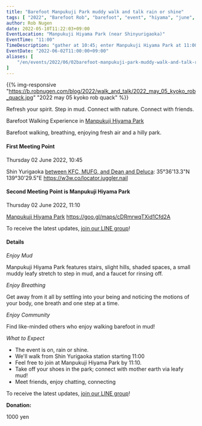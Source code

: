 ```yaml
---
title: "Barefoot Manpukuji Park muddy walk and talk rain or shine"
tags: [ "2022", "Barefoot Rob", "barefoot", "event", "hiyama", "june", "manpukuji", "mud", "rain", "shine", "walk", "はだし", "万福寺檜山公園", "新百合ヶ丘駅", "裸足のロブ" ]
author: Rob Nugen
date: 2022-05-10T11:22:03+09:00
EventLocation: "Manpukuji Hiyama Park (near Shinyurigaoka)"
EventTime: "11:00"
TimeDescription: "gather at 10:45; enter Manpukuji Hiyama Park at 11:00"
EventDate: "2022-06-02T11:00:00+09:00"
aliases: [
    "/en/events/2022/06/02barefoot-manpukuji-park-muddy-walk-and-talk-rain-or-shine",
]
---
```


{{% img-responsive "https://b.robnugen.com/blog/2022/walk_and_talk/2022_may_05_kyoko_rob_quack.jpg" "2022 may 05 kyoko rob quack" %}}

Refresh your spirit. Step in mud. Connect with nature. Connect with friends.

Barefoot Walking Experience in [Manpukuji Hiyama Park](https://goo.gl/maps/kTvNmsKf2XGYAbns6)

Barefoot walking, breathing, enjoying fresh air and a hilly park.

#### First Meeting Point

Thursday 02 June 2022, 10:45

Shin Yurigaoka [between KFC, MUFG, and Dean and Deluca](https://goo.gl/maps/aoY2j7WxkNjSC2u98):  35°36'13.3"N 139°30'29.5"E  https://w3w.co/locator.juggler.nail

#### Second Meeting Point is Manpukuji Hiyama Park

Thursday 02 June 2022, 11:10

[Manpukuji Hiyama Park](https://goo.gl/maps/kTvNmsKf2XGYAbns6) https://goo.gl/maps/cDRmrwqTXid1Cfd2A

To receive the latest updates, [join our LINE group](/contact/)!

#### Details

*Enjoy Mud*

Manpukuji Hiyama Park features stairs, slight hills, shaded spaces,
a small muddy leafy stretch to step in mud,
and a faucet for rinsing off.

*Enjoy Breathing*

Get away from it all by settling into your being and noticing the
motions of your body, one breath and one step at a time.

*Enjoy Community*

Find like-minded others who enjoy walking barefoot in mud!

*What to Expect*

* The event is on, rain or shine.
* We'll walk from Shin Yurigaoka station starting 11:00
* Feel free to join at Manpukuji Hiyama Park by 11:10.
* Take off your shoes in the park; connect with mother earth via leafy mud!
* Meet friends, enjoy chatting, connecting

To receive the latest updates, [join our LINE group](/contact/)!

**Donation:**

1000 yen
